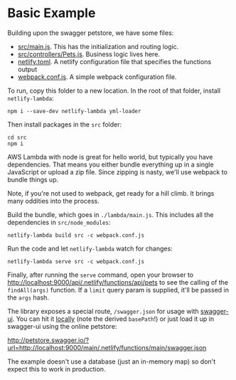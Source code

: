 # Basic Example

Building upon the swagger petstore, we have some files:


* [src/main.js](src/main.js).  This has the initialization and routing logic.
* [src/controllers/Pets.js](src/controllers/Pets.js).  Business logic lives here.
* [netlify.toml](netlify.toml).  A netlify configuration file that specifies the functions output
* [webpack.conf.js](webpack.conf.js).  A simple webpack configuration file.


To run, copy this folder to a new location.  In the root of that folder, install
`netlify-lambda`:

```
npm i --save-dev netlify-lambda yml-loader
```

Then install packages in the `src` folder:

```
cd src
npm i
```

AWS Lambda with node is great for hello world, but typically you have
dependencies.  That means you either bundle everything up in a single
JavaScript or upload a zip file.  Since zipping is nasty, we'll use
webpack to bundle things up.

Note, if you're not used to webpack, get ready for a hill climb. It brings
many oddities into the process.

Build the bundle, which goes in `./lambda/main.js`.  This includes all the
dependencies in `src/node_modules`:

```
netlify-lambda build src -c webpack.conf.js
```

Run the code and let `netlify-lambda` watch for changes:

```
netlify-lambda serve src -c webpack.conf.js
```

Finally, after running the `serve` command, open your browser to [http://localhost:9000/api/.netlify/functions/api/pets](http://localhost:9000/main/.netlify/functions/main/pets) to see the calling of the `findAll(args)` function.  If a `limit` query param is supplied, it'll be passed in the `args`
hash.

The library exposes a special route, `/swagger.json` for usage with [swagger-ui](https://github.com/swagger-api/swagger-ui/blob/master/README.md).  You can hit it [locally](http://localhost:9000/main/.netlify/functions/main/swagger.json) (note the derived `basePath`!) or just load it up in swagger-ui using the
online petstore:

http://petstore.swagger.io/?url=http://localhost:9000/main/.netlify/functions/main/swagger.json

The example doesn't use a database (just an in-memory map) so don't expect this
to work in production.
